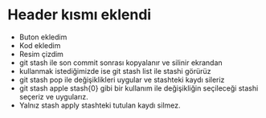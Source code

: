 # Header kısmı eklendi
- Buton ekledim
- Kod ekledim
- Resim çizdim 
- git stash ile son commit sonrası kopyalanır ve silinir ekrandan
- kullanmak istediğimizde ise git stash list ile stashi görürüz
- git stash pop ile değişiklikleri uygular ve stashteki kaydı sileriz
- git stash apple stash{0} gibi bir kullanım ile değişikliğin seçileceği stashi seçeriz ve uygularız.
- Yalnız stash apply stashteki tutulan kaydı silmez.